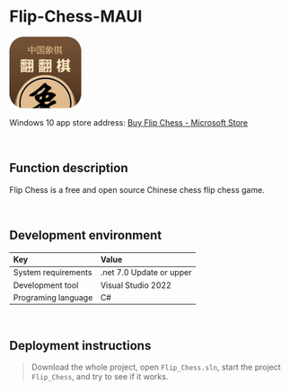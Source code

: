 # Flip-Chess-MAUI

![](ScreenShot/logo.png)

 
 Windows 10 app store address: 
[Buy Flip Chess - Microsoft Store](https://www.microsoft.com/store/productId/9PFM18FL44FF)   


<br/>

## Function description

Flip Chess is a free and open source Chinese chess flip chess game.


<br/>

## Development environment

|Key|Value|
|:-|:-|
|System requirements| .net 7.0 Update or upper|
|Development tool|Visual Studio 2022|
|Programing language|C#|


<br/>

## Deployment instructions

> Download the whole project, open `Flip_Chess.sln`, start the project `Flip_Chess`, and try to see if it works.